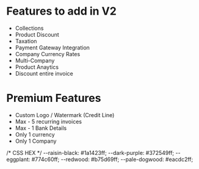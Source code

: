 # Features to add in V2
- Collections
- Product Discount
- Taxation
- Payment Gateway Integration
- Company Currency Rates
- Multi-Company
- Product Anaytics
- Discount entire invoice


# Premium Features
- Custom Logo / Watermark (Credit Line)
- Max - 5 recurring invoices
- Max - 1 Bank Details
- Only 1 currency
- Only 1 Company



/* CSS HEX */
--raisin-black: #1a1423ff;
--dark-purple: #372549ff;
--eggplant: #774c60ff;
--redwood: #b75d69ff;
--pale-dogwood: #eacdc2ff;